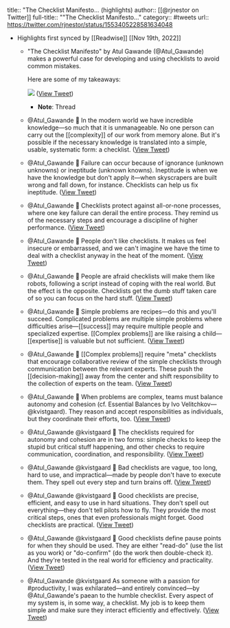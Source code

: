 title:: "The Checklist Manifesto... (highlights)
author:: [[@rjnestor on Twitter]]
full-title:: ""The Checklist Manifesto..."
category:: #tweets
url:: https://twitter.com/rjnestor/status/1553405228581634048

- Highlights first synced by [[Readwise]] [[Nov 19th, 2022]]
	- "The Checklist Manifesto" by Atul Gawande (@Atul_Gawande) makes a powerful case for developing and using checklists to avoid common mistakes.
	  
	  Here are some of my takeaways: 
	  
	  ![](https://pbs.twimg.com/media/FY7N0mbXoAA3c1L.jpg) ([View Tweet](https://twitter.com/rjnestor/status/1553405228581634048))
		- **Note**: Thread
	- @Atul_Gawande 📝 In the modern world we have incredible knowledge—so much that it is unmanageable. No one person can carry out the [[complexity]] of our work from memory alone. But it's possible if the necessary knowledge is translated into a simple, usable, systematic form: a checklist. ([View Tweet](https://twitter.com/rjnestor/status/1553405234730487810))
	- @Atul_Gawande 📝 Failure can occur because of ignorance (unknown unknowns) or ineptitude (unknown knowns). Ineptitude is when we have the knowledge but don't apply it—when skyscrapers are built wrong and fall down, for instance. Checklists can help us fix ineptitude. ([View Tweet](https://twitter.com/rjnestor/status/1553405239734198274))
	- @Atul_Gawande 📝 Checklists protect against all-or-none processes, where one key failure can derail the entire process. They remind us of the necessary steps and encourage a discipline of higher performance. ([View Tweet](https://twitter.com/rjnestor/status/1553405244729708544))
	- @Atul_Gawande 📝 People don't like checklists. It makes us feel insecure or embarrassed, and we can't imagine we have the time to deal with a checklist anyway in the heat of the moment. ([View Tweet](https://twitter.com/rjnestor/status/1553405249741807618))
	- @Atul_Gawande 📝 People are afraid checklists will make them like robots, following a script instead of coping with the real world. But the effect is the opposite. Checklists get the dumb stuff taken care of so you can focus on the hard stuff. ([View Tweet](https://twitter.com/rjnestor/status/1553405254808621058))
	- @Atul_Gawande 📝 Simple problems are recipes—do this and you'll succeed. Complicated problems are multiple simple problems where difficulties arise—[[success]] may require multiple people and specialized expertise. [[Complex problems]] are like raising a child—[[expertise]] is valuable but not sufficient. ([View Tweet](https://twitter.com/rjnestor/status/1553405259766272001))
	- @Atul_Gawande 📝 [[Complex problems]] require "meta" checklists that encourage collaborative review of the simple checklists through communication between the relevant experts. These push the [[decision-making]] away from the center and shift responsibility to the collection of experts on the team. ([View Tweet](https://twitter.com/rjnestor/status/1553405264778362880))
	- @Atul_Gawande 📝 When problems are complex, teams must balance autonomy and cohesion (cf. Essential Balances by Ivo Velitchkov—@kvistgaard). They reason and accept responsibilities as individuals, but they coordinate their efforts, too. ([View Tweet](https://twitter.com/rjnestor/status/1553405269803241472))
	- @Atul_Gawande @kvistgaard 📝 The checklists required for autonomy and cohesion are in two forms: simple checks to keep the stupid but critical stuff happening, and other checks to require communication, coordination, and responsibility. ([View Tweet](https://twitter.com/rjnestor/status/1553405274874171393))
	- @Atul_Gawande @kvistgaard 📝 Bad checklists are vague, too long, hard to use, and impractical—made by people don't have to execute them. They spell out every step and turn brains off. ([View Tweet](https://twitter.com/rjnestor/status/1553405279991001088))
	- @Atul_Gawande @kvistgaard 📝 Good checklists are precise, efficient, and easy to use in hard situations. They don't spell out everything—they don't tell pilots how to fly. They provide the most critical steps, ones that even professionals might forget. Good checklists are practical. ([View Tweet](https://twitter.com/rjnestor/status/1553405285057925125))
	- @Atul_Gawande @kvistgaard 📝 Good checklists define pause points for when they should be used. They are either "read-do" (use the list as you work) or "do-confirm" (do the work then double-check it). And they're tested in the real world for efficiency and practicality. ([View Tweet](https://twitter.com/rjnestor/status/1553405290015498243))
	- @Atul_Gawande @kvistgaard As someone with a passion for #productivity, I was exhilarated—and entirely convinced—by @Atul_Gawande's paean to the humble checklist. Every aspect of my system is, in some way, a checklist. My job is to keep them simple and make sure they interact efficiently and effectively. ([View Tweet](https://twitter.com/rjnestor/status/1553405294964871170))